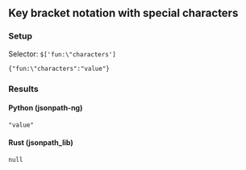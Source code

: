 ## Key bracket notation with special characters

### Setup
Selector: `$['fun:\"characters']`

    {"fun:\"characters":"value"}

### Results
#### Python (jsonpath-ng)

    "value"

#### Rust (jsonpath_lib)

    null


